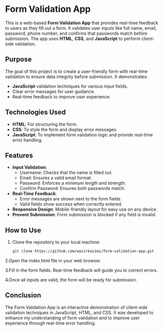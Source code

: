# Form Validation App

This is a web-based **Form Validation App** that provides real-time feedback to users as they fill out a form. It validates user inputs like full name, email, password, phone number, and confirms that passwords match before submission. The app uses **HTML**, **CSS**, and **JavaScript** to perform client-side validation.

## Purpose

The goal of this project is to create a user-friendly form with real-time validation to ensure data integrity before submission. It demonstrates:
- **JavaScript** validation techniques for various input fields.
- Clear error messages for user guidance.
- Real-time feedback to improve user experience.

## Technologies Used

- **HTML**: For structuring the form.
- **CSS**: To style the form and display error messages.
- **JavaScript**: To implement form validation logic and provide real-time error handling.

## Features

- **Input Validation**: 
  - Username: Checks that the name is filled out.
  - Email: Ensures a valid email format.
  - Password: Enforces a minimum length and strength.
  - Confirm Password: Ensures both passwords match.
- **Real-Time Feedback**: 
  - Error messages are shown next to the form fields.
  - Valid fields show success when correctly entered.
- **Responsive Design**: Mobile-friendly layout for easy use on any device.
- **Prevent Submission**: Form submission is blocked if any field is invalid.

## How to Use

1. Clone the repository to your local machine:
   ```bash
   git clone https://github.com/wazirkazimi/form-validation-app.git
2.Open the index.html file in your web browser.

3.Fill in the form fields. Real-time feedback will guide you to correct errors.

4.Once all inputs are valid, the form will be ready for submission.

## Conclusion

The Form Validation App is an interactive demonstration of client-side validation techniques in JavaScript, HTML, and CSS. It was developed to enhance my understanding of form validation and to improve user experience through real-time error handling.
